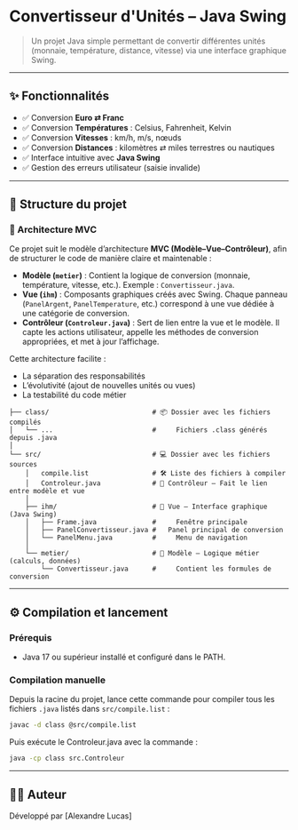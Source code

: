 # Convertisseur d'Unités – Java Swing

> Un projet Java simple permettant de convertir différentes unités (monnaie, température, distance, vitesse) via une interface graphique Swing.

---

## ✨ Fonctionnalités

- ✅ Conversion **Euro ⇄ Franc**
- ✅ Conversion **Températures** : Celsius, Fahrenheit, Kelvin
- ✅ Conversion **Vitesses** : km/h, m/s, nœuds
- ✅ Conversion **Distances** : kilomètres ⇄ miles terrestres ou nautiques
- ✅ Interface intuitive avec **Java Swing**
- ✅ Gestion des erreurs utilisateur (saisie invalide)

---

## 📁 Structure du projet

### 🧱 Architecture MVC

Ce projet suit le modèle d’architecture **MVC (Modèle–Vue–Contrôleur)**, afin de structurer le code de manière claire et maintenable :

- **Modèle (`metier`)** : Contient la logique de conversion (monnaie, température, vitesse, etc.). Exemple : `Convertisseur.java`.
- **Vue (`ihm`)** : Composants graphiques créés avec Swing. Chaque panneau (`PanelArgent`, `PanelTemperature`, etc.) correspond à une vue dédiée à une catégorie de conversion.
- **Contrôleur (`Controleur.java`)** : Sert de lien entre la vue et le modèle. Il capte les actions utilisateur, appelle les méthodes de conversion appropriées, et met à jour l’affichage.

Cette architecture facilite :
- La séparation des responsabilités
- L’évolutivité (ajout de nouvelles unités ou vues)
- La testabilité du code métier


```text
├── class/                          # 📦 Dossier avec les fichiers compilés
│   └── ...                         #     Fichiers .class générés depuis .java
│
└── src/                            # 💻 Dossier avec les fichiers sources
    │   compile.list                # 🛠️ Liste des fichiers à compiler
    │   Controleur.java             # 🧭 Contrôleur – Fait le lien entre modèle et vue
    │
    ├── ihm/                        # 🎨 Vue – Interface graphique (Java Swing)
    │   ├── Frame.java              #     Fenêtre principale
    │   ├── PanelConvertisseur.java #   Panel principal de conversion
    │   └── PanelMenu.java          #     Menu de navigation
    │
    └── metier/                     # 🧠 Modèle – Logique métier (calculs, données)
        └── Convertisseur.java      #     Contient les formules de conversion
```

---

## ⚙️ Compilation et lancement

### Prérequis

- Java 17 ou supérieur installé et configuré dans le PATH.

### Compilation manuelle

Depuis la racine du projet, lance cette commande pour compiler tous les fichiers `.java` listés dans `src/compile.list` :
```bash
javac -d class @src/compile.list
```

Puis exécute le Controleur.java avec la commande :
```bash
java -cp class src.Controleur
```

---

## 🙋‍♂️ Auteur
Développé par [Alexandre Lucas]

